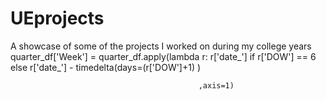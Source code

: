 # UEprojects
A showcase of some of the projects I worked on during my college years
        quarter_df['Week'] = quarter_df.apply(lambda r: 
                                              r['date_'] if r['DOW'] == 6 else
                                              r['date_'] - timedelta(days=(r['DOW']+1) )
                                              
                                              ,axis=1)
